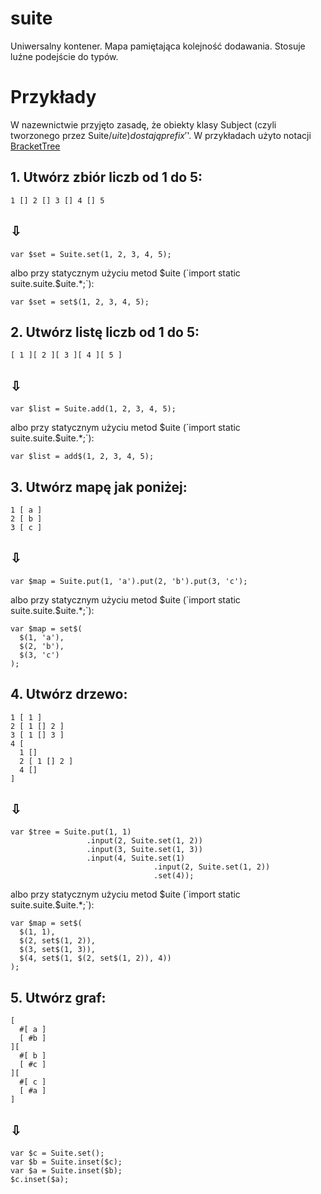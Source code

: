 # suite
Uniwersalny kontener. Mapa pamiętająca kolejność dodawania. Stosuje luźne podejście do typów. 

# Przykłady

W nazewnictwie przyjęto zasadę, że obiekty klasy Subject (czyli tworzonego przez Suite/$uite) dostają prefix '$'.
W przykładach użyto notacji <a href="https://github.com/lpogic/brackettree">BracketTree</a>

## 1. Utwórz zbiór liczb od 1 do 5:
```
1 [] 2 [] 3 [] 4 [] 5
```
## &#x21e9;
```
var $set = Suite.set(1, 2, 3, 4, 5);
```
albo przy statycznym użyciu metod $uite (`import static suite.suite.$uite.*;`):
```
var $set = set$(1, 2, 3, 4, 5);
```
## 2. Utwórz listę liczb od 1 do 5:
```
[ 1 ][ 2 ][ 3 ][ 4 ][ 5 ]
```
## &#x21e9;
```
var $list = Suite.add(1, 2, 3, 4, 5);
```
albo przy statycznym użyciu metod $uite (`import static suite.suite.$uite.*;`):
```
var $list = add$(1, 2, 3, 4, 5);
```
## 3. Utwórz mapę jak poniżej:
```
1 [ a ] 
2 [ b ] 
3 [ c ]
```
## &#x21e9;
```
var $map = Suite.put(1, 'a').put(2, 'b').put(3, 'c');
```
albo przy statycznym użyciu metod $uite (`import static suite.suite.$uite.*;`):
```
var $map = set$(
  $(1, 'a'),
  $(2, 'b'),
  $(3, 'c')
);
```
## 4. Utwórz drzewo: 
```
1 [ 1 ] 
2 [ 1 [] 2 ] 
3 [ 1 [] 3 ] 
4 [ 
  1 [] 
  2 [ 1 [] 2 ] 
  4 [] 
]
```
## &#x21e9;
```
var $tree = Suite.put(1, 1)
                 .input(2, Suite.set(1, 2))
                 .input(3, Suite.set(1, 3))
                 .input(4, Suite.set(1)
                                .input(2, Suite.set(1, 2))
                                .set(4));
```
albo przy statycznym użyciu metod $uite (`import static suite.suite.$uite.*;`):
```
var $map = set$(
  $(1, 1),
  $(2, set$(1, 2)),
  $(3, set$(1, 3)),
  $(4, set$(1, $(2, set$(1, 2)), 4))
);
```
## 5. Utwórz graf:
```
[ 
  #[ a ]
  [ #b ] 
][ 
  #[ b ]
  [ #c ] 
][ 
  #[ c ]
  [ #a ] 
]
```
## &#x21e9;
```
var $c = Suite.set();
var $b = Suite.inset($c);
var $a = Suite.inset($b);
$c.inset($a);
```
